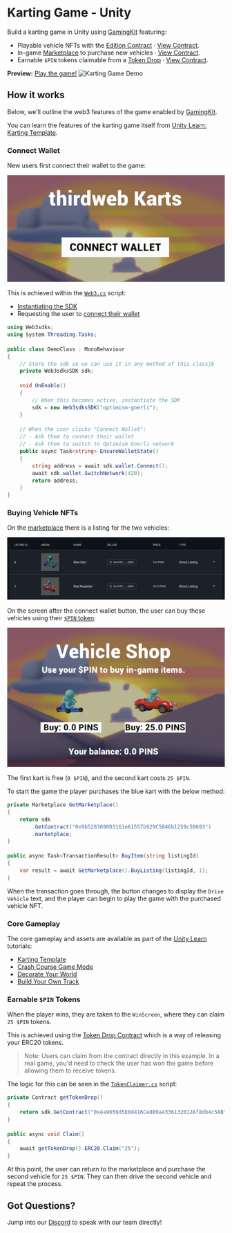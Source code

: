 # Karting Game - Unity

Build a karting game in Unity using [GamingKit](https://docs.web3sdks.com/gamingkit) featuring:

- Playable vehicle NFTs with the [Edition Contract](https://docs.web3sdks.com/pre-built-contracts/edition) · [View Contract](https://web3sdks.com/optimism-goerli/0xB46A62FaCfd6834eCEeeF666cFa1A976a911D6Fe/nfts).
- In-game [Marketplace](https://docs.web3sdks.com/pre-built-contracts/marketplace) to purchase new vehicles · [View Contract](https://web3sdks.com/optimism-goerli/0x9b5283690D3161e61557b929C5846b1259c50693/listings).
- Earnable `$PIN` tokens claimable from a [Token Drop](https://docs.web3sdks.com/pre-built-contracts/token-drop) · [View Contract](https://web3sdks.com/optimism-goerli/0x4a9659d5E0d416Ce8B9a4336132012Af8db4c5AB/tokens).

**Preview:** [Play the game!](https://unity-karting-game.web3sdks-template.com/)
![Karting Game Demo](karting-game-demo.gif)

## How it works

Below, we'll outline the web3 features of the game enabled by [GamingKit](https://docs.web3sdks.com/gamingkit).

You can learn the features of the karting game itself from [Unity Learn: Karting Template](https://learn.unity.com/project/karting-template).

### Connect Wallet

New users first connect their wallet to the game:

![Demo Preview 0](demo-preview-0.png)

This is achieved within the [`Web3.cs`](Assets/Karting/Scripts/Web3.cs) script:

- [Instantiating the SDK](https://docs.web3sdks.com/gamingkit/setting-up/instantiating-the-sdk)
- Requesting the user to [connect their wallet](https://docs.web3sdks.com/gamingkit/setting-up/connect-wallets)

```csharp
using Web3sdks;
using System.Threading.Tasks;

public class DemoClass : MonoBehaviour
{
    // Store the sdk so we can use it in any method of this classjb
    private Web3sdksSDK sdk;

    void OnEnable()
    {
        // When this becomes active, instantiate the SDK
        sdk = new Web3sdksSDK("optimism-goerli");
    }

    // When the user clicks "Connect Wallet":
    // - Ask them to connect their wallet
    // - Ask them to switch to Optimism Goerli network
    public async Task<string> EnsureWalletState()
    {
        string address = await sdk.wallet.Connect();
        await sdk.wallet.SwitchNetwork(420);
        return address;
    }
}

```

### Buying Vehicle NFTs

On the [marketplace](https://web3sdks.com/optimism-goerli/0x9b5283690D3161e61557b929C5846b1259c50693/listings) there is a listing for the two vehicles:

![Listings](listings.png)

On the screen after the connect wallet button, the user can buy these vehicles using their [`$PIN` token](https://web3sdks.com/optimism-goerli/0x4a9659d5E0d416Ce8B9a4336132012Af8db4c5AB/tokens):

![Demo Preview 1](demo-preview-1.png)

The first kart is free (`0 $PIN`), and the second kart costs `25 $PIN`.

To start the game the player purchases the blue kart with the below method:

```csharp
private Marketplace GetMarketplace()
{
    return sdk
        .GetContract("0x9b5283690D3161e61557b929C5846b1259c50693")
        .marketplace;
}

public async Task<TransactionResult> BuyItem(string listingId)
{
    var result = await GetMarketplace().BuyListing(listingId, 1);
}
```

When the transaction goes through, the button changes to display the `Drive Vehicle` text, and the player can begin to play the game with the purchased vehicle NFT.

### Core Gameplay

The core gameplay and assets are available as part of the [Unity Learn]() tutorials:

- [Karting Template](https://learn.unity.com/project/karting-template)
- [Crash Course Game Mode](https://learn.unity.com/tutorial/karting-mod-crash-course-game-mode)
- [Decorate Your World](https://learn.unity.com/tutorial/karting-mod-decorate-your-world)
- [Build Your Own Track](https://learn.unity.com/tutorial/karting-mod-build-your-own-track)

### Earnable `$PIN` Tokens

When the player wins, they are taken to the `WinScreen`, where they can claim `25 $PIN` tokens.

This is achieved using the [Token Drop Contract](https://docs.web3sdks.com/pre-built-contracts/token-drop) which is a way of releasing your ERC20 tokens.

> Note: Users can claim from the contract directly in this example. In a real game, you'd need to check the user has won the game before allowing them to receive tokens.

The logic for this can be seen in the [`TokenClaimer.cs`](Assets/Karting/Scripts/TokenClaimer.cs) script:

```csharp
private Contract getTokenDrop()
{
    return sdk.GetContract("0x4a9659d5E0d416Ce8B9a4336132012Af8db4c5AB");
}

public async void Claim()
{
    await getTokenDrop().ERC20.Claim("25");
}
```

At this point, the user can return to the marketplace and purchase the second vehicle for `25 $PIN`. They can then drive the second vehicle and repeat the process.

## Got Questions?

Jump into our [Discord](https://discord.com/invite/web3sdks) to speak with our team directly!
